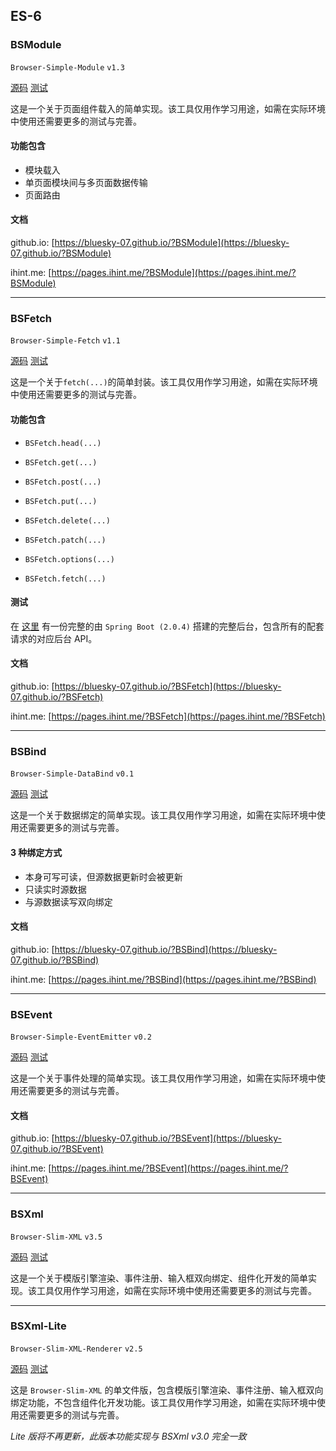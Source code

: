 ## ES-6

### BSModule

`Browser-Simple-Module`
`v1.3`

[源码](/modules/BSModule.js)
[测试](/test/BSModule)

这是一个关于页面组件载入的简单实现。该工具仅用作学习用途，如需在实际环境中使用还需要更多的测试与完善。

#### 功能包含

- 模块载入
- 单页面模块间与多页面数据传输
- 页面路由

#### 文档

github.io: [https://bluesky-07.github.io/?BSModule](https://bluesky-07.github.io/?BSModule)

ihint.me: [https://pages.ihint.me/?BSModule](https://pages.ihint.me/?BSModule)

----

### BSFetch

`Browser-Simple-Fetch`
`v1.1`

[源码](/modules/BSFetch.js)
[测试](/test/BSFetch)

这是一个关于`fetch(...)`的简单封装。该工具仅用作学习用途，如需在实际环境中使用还需要更多的测试与完善。

#### 功能包含

- `BSFetch.head(...)`

- `BSFetch.get(...)`

- `BSFetch.post(...)`

- `BSFetch.put(...)`

- `BSFetch.delete(...)`

- `BSFetch.patch(...)`

- `BSFetch.options(...)`

- `BSFetch.fetch(...)`

#### 测试

在 [这里](/test/BSFetch) 有一份完整的由 `Spring Boot (2.0.4)` 搭建的完整后台，包含所有的配套请求的对应后台 API。

#### 文档

github.io: [https://bluesky-07.github.io/?BSFetch](https://bluesky-07.github.io/?BSFetch)

ihint.me: [https://pages.ihint.me/?BSFetch](https://pages.ihint.me/?BSFetch)

----

### BSBind

`Browser-Simple-DataBind`
`v0.1`

[源码](/modules/BSBind.js)
[测试](/test/BSBind)

这是一个关于数据绑定的简单实现。该工具仅用作学习用途，如需在实际环境中使用还需要更多的测试与完善。


#### 3 种绑定方式

- 本身可写可读，但源数据更新时会被更新
- 只读实时源数据
- 与源数据读写双向绑定

#### 文档

github.io: [https://bluesky-07.github.io/?BSBind](https://bluesky-07.github.io/?BSBind)

ihint.me: [https://pages.ihint.me/?BSBind](https://pages.ihint.me/?BSBind)

----

### BSEvent

`Browser-Simple-EventEmitter`
`v0.2`

[源码](/modules/BSEvent.js)
[测试](/test/BSEvent)

这是一个关于事件处理的简单实现。该工具仅用作学习用途，如需在实际环境中使用还需要更多的测试与完善。

#### 文档

github.io: [https://bluesky-07.github.io/?BSEvent](https://bluesky-07.github.io/?BSEvent)

ihint.me: [https://pages.ihint.me/?BSEvent](https://pages.ihint.me/?BSEvent)

----

### BSXml

`Browser-Slim-XML`
`v3.5`

[源码](/modules/BSXml)
[测试](/test/BSXml)

这是一个关于模版引擎渲染、事件注册、输入框双向绑定、组件化开发的简单实现。该工具仅用作学习用途，如需在实际环境中使用还需要更多的测试与完善。

----

### BSXml-Lite

`Browser-Slim-XML-Renderer`
`v2.5`

[源码](/modules/BSXmlLite.js)
[测试](/test/BSXmlLite)

这是 `Browser-Slim-XML` 的单文件版，包含模版引擎渲染、事件注册、输入框双向绑定功能，不包含组件化开发功能。该工具仅用作学习用途，如需在实际环境中使用还需要更多的测试与完善。

*Lite 版将不再更新，此版本功能实现与 BSXml v3.0 完全一致*